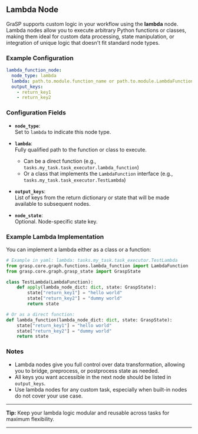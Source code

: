 ## Lambda Node

GraSP supports custom logic in your workflow using the **lambda** node. Lambda nodes allow you to execute arbitrary Python functions or classes, making them ideal for custom data processing, state manipulation, or integration of unique logic that doesn't fit standard node types.

### Example Configuration

```yaml
lambda_function_node:
  node_type: lambda
  lambda: path.to.module.function_name or path.to.module.LambdaFunctionImplementationClass
  output_keys: 
    - return_key1
    - return_key2 
```

### Configuration Fields

- **`node_type`**:  
  Set to `lambda` to indicate this node type.

- **`lambda`**:  
  Fully qualified path to the function or class to execute.  
  - Can be a direct function (e.g., `tasks.my_task.task_executor.lambda_function`)
  - Or a class that implements the `LambdaFunction` interface (e.g., `tasks.my_task.task_executor.TestLambda`)

- **`output_keys`**:  
  List of keys from the return dictionary or state that will be made available to subsequent nodes.

- **`node_state`**:  
  Optional. Node-specific state key.

### Example Lambda Implementation

You can implement a lambda either as a class or a function:

```python
# Example in yaml: lambda: tasks.my_task.task_executor.TestLambda
from grasp.core.graph.functions.lambda_function import LambdaFunction
from grasp.core.graph.grasp_state import GraspState

class TestLambda(LambdaFunction):
    def apply(lambda_node_dict: dict, state: GraspState):
        state["return_key1"] = "hello world"
        state["return_key2"] = "dummy world"
        return state

# Or as a direct function:
def lambda_function(lambda_node_dict: dict, state: GraspState):
    state["return_key1"] = "hello world"
    state["return_key2"] = "dummy world"
    return state
```

### Notes

- Lambda nodes give you full control over data transformation, allowing you to bridge, preprocess, or postprocess state as needed.
- All keys you want accessible in the next node should be listed in `output_keys`.
- Use lambda nodes for any custom task, especially when built-in nodes do not cover your use case.

---

**Tip:** Keep your lambda logic modular and reusable across tasks for maximum flexibility.

---